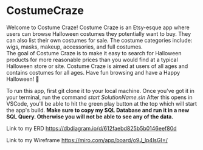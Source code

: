 # CostumeCraze

Welcome to Costume Craze! Costume Craze is an Etsy-esque app where users can browse Halloween costumes they potentially want to buy. They can also list their own costumes for sale. The costume categories include: wigs, masks, makeup, accessories, and full costumes.  
The goal of Costume Craze is to make it easy to search for Halloween products for more reasonable prices than you would find at a typical Halloween store or site. Costume Craze is aimed at users of all ages and contains costumes for all ages. Have fun browsing and have a Happy Halloween! 👻 

To run this app, first git clone it to your local machine. 
Once you've got it in your terminal, run the command *start SolutionName.sln*
After this opens in VSCode, you'll be able to hit the green play button at the top which will start the app's build. 
**Make sure to copy my SQL Database and run it in a new SQL Query. Otherwise you will not be able to see any of the data.** 

Link to my ERD
https://dbdiagram.io/d/612faebd825b5b0146eef80d 

Link to my Wireframe 
https://miro.com/app/board/o9J_lp4lsGI=/ 
